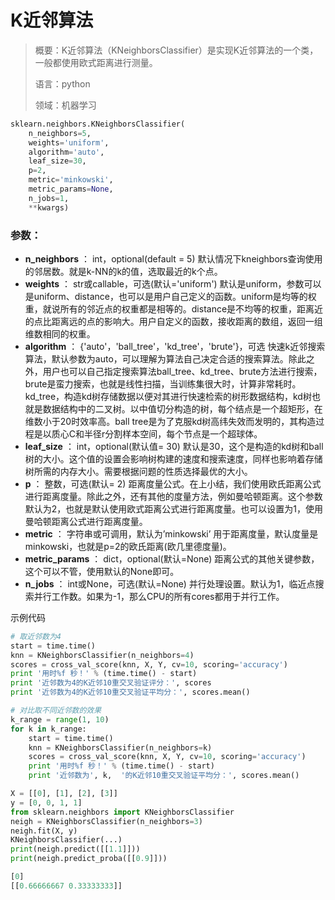 # K近邻算法

> 概要：K近邻算法（KNeighborsClassifier）是实现K近邻算法的一个类，一般都使用欧式距离进行测量。
>
> 语言：python
>
> 领域：机器学习



```python
sklearn.neighbors.KNeighborsClassifier(
    n_neighbors=5,
    weights='uniform',
    algorithm='auto',
    leaf_size=30,
    p=2,
    metric='minkowski',
    metric_params=None,
    n_jobs=1,
    **kwargs)
```



### 参数：

- **n_neighbors** ： int，optional(default = 5)
  默认情况下kneighbors查询使用的邻居数。就是k-NN的k的值，选取最近的k个点。
- **weights** ： str或callable，可选(默认='uniform')
  默认是uniform，参数可以是uniform、distance，也可以是用户自己定义的函数。uniform是均等的权重，就说所有的邻近点的权重都是相等的。distance是不均等的权重，距离近的点比距离远的点的影响大。用户自定义的函数，接收距离的数组，返回一组维数相同的权重。
- **algorithm** ： {'auto'，'ball_tree'，'kd_tree'，'brute'}，可选
  快速k近邻搜索算法，默认参数为auto，可以理解为算法自己决定合适的搜索算法。除此之外，用户也可以自己指定搜索算法ball_tree、kd_tree、brute方法进行搜索，brute是蛮力搜索，也就是线性扫描，当训练集很大时，计算非常耗时。kd_tree，构造kd树存储数据以便对其进行快速检索的树形数据结构，kd树也就是数据结构中的二叉树。以中值切分构造的树，每个结点是一个超矩形，在维数小于20时效率高。ball tree是为了克服kd树高纬失效而发明的，其构造过程是以质心C和半径r分割样本空间，每个节点是一个超球体。
- **leaf_size** ： int，optional(默认值= 30)
  默认是30，这个是构造的kd树和ball树的大小。这个值的设置会影响树构建的速度和搜索速度，同样也影响着存储树所需的内存大小。需要根据问题的性质选择最优的大小。
- **p** ： 整数，可选(默认= 2)
  距离度量公式。在上小结，我们使用欧氏距离公式进行距离度量。除此之外，还有其他的度量方法，例如曼哈顿距离。这个参数默认为2，也就是默认使用欧式距离公式进行距离度量。也可以设置为1，使用曼哈顿距离公式进行距离度量。
- **metric** ： 字符串或可调用，默认为’minkowski’
  用于距离度量，默认度量是minkowski，也就是p=2的欧氏距离(欧几里德度量)。
- **metric_params** ： dict，optional(默认=None)
  距离公式的其他关键参数，这个可以不管，使用默认的None即可。
- **n_jobs** ： int或None，可选(默认=None)
  并行处理设置。默认为1，临近点搜索并行工作数。如果为-1，那么CPU的所有cores都用于并行工作。







示例代码

```python
# 取近邻数为4
start = time.time()
knn = KNeighborsClassifier(n_neighbors=4)
scores = cross_val_score(knn, X, Y, cv=10, scoring='accuracy')
print '用时%f 秒！' % (time.time() - start)
print '近邻数为4的K近邻10重交叉验证评分：', scores
print '近邻数为4的K近邻10重交叉验证平均分：', scores.mean()

# 对比取不同近邻数的效果
k_range = range(1, 10)
for k in k_range:
    start = time.time()
    knn = KNeighborsClassifier(n_neighbors=k)
    scores = cross_val_score(knn, X, Y, cv=10, scoring='accuracy')
    print '用时%f 秒！' % (time.time() - start)
    print '近邻数为', k,  '的K近邻10重交叉验证平均分：', scores.mean()
```



```python
X = [[0], [1], [2], [3]]
y = [0, 0, 1, 1]
from sklearn.neighbors import KNeighborsClassifier
neigh = KNeighborsClassifier(n_neighbors=3)
neigh.fit(X, y) 
KNeighborsClassifier(...)
print(neigh.predict([[1.1]]))
print(neigh.predict_proba([[0.9]]))

[0]
[[0.66666667 0.33333333]]
```

